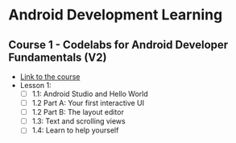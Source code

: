 # Android Development Learning

## Course 1 - Codelabs for Android Developer Fundamentals (V2)
- [Link to the course](https://developer.android.com/courses/fundamentals-training/toc-v2)
- Lesson 1:
  - [ ] 1.1: Android Studio and Hello World
  - [ ] 1.2 Part A: Your first interactive UI
  - [ ] 1.2 Part B: The layout editor
  - [ ] 1.3: Text and scrolling views
  - [ ] 1.4: Learn to help yourself

